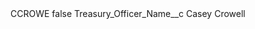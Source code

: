 <?xml version="1.0" encoding="UTF-8"?>
<CustomMetadata xmlns="http://soap.sforce.com/2006/04/metadata" xmlns:xsi="http://www.w3.org/2001/XMLSchema-instance" xmlns:xsd="http://www.w3.org/2001/XMLSchema">
    <label>CCROWE</label>
    <protected>false</protected>
    <values>
        <field>Treasury_Officer_Name__c</field>
        <value xsi:type="xsd:string">Casey Crowell</value>
    </values>
</CustomMetadata>
